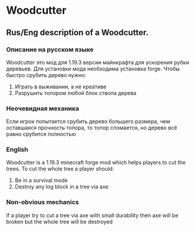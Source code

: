 # Woodcutter
## Rus/Eng description of a Woodcutter.
### Описание на русском языке
Woodcutter это мод для 1.19.3 версии майнкрафта для ускорения рубки деревьев. Для установки мода необходима установка forge.
Чтобы быстро срубить дерево нужно:
1) Играть в выживании, а не креативе
2) Разрушить топором любой блок ствола дерева
### Неочевидная механика
Если игрок попытается срубить дерево большего размера, чем оставшаяся прочность топора, то топор сломается, но дерево всё равно срубится полностью

### English
Woodcutter is a 1.19.3 minecraft forge mod which helps players to cut the trees.
To cut the whole tree a player should:
1) Be in a survival mode
2) Destroy any log block in a tree via axe
### Non-obvious mechanics
If a player try to cut a tree via axe with small durability then axe will be broken but the whole tree will be destroyed
